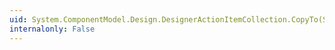 ```yaml
---
uid: System.ComponentModel.Design.DesignerActionItemCollection.CopyTo(System.ComponentModel.Design.DesignerActionItem[],System.Int32)
internalonly: False
---
```

